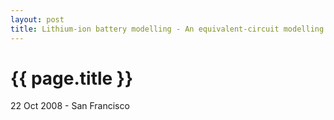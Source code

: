 ```yaml
---
layout: post
title: Lithium-ion battery modelling - An equivalent-circuit modelling approach
---
```


{{ page.title }}
================

<p class="meta">22 Oct 2008 - San Francisco</p>

